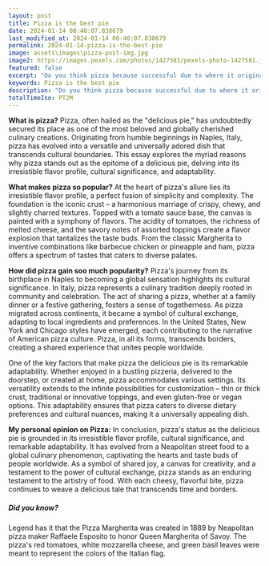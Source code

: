 ```yaml
---
layout: post
title: Pizza is the best pie
date: 2024-01-14 08:40:07.838679
last_modified_at: 2024-01-14 08:40:07.838679
permalink: 2024-01-14-pizza-is-the-best-pie
image: assets\images\pizza-post-img.jpg
image2: https://images.pexels.com/photos/1427581/pexels-photo-1427581.jpeg?auto=compress&cs=tinysrgb&h=650&w=940
featured: false
excerpt: "Do you think pizza because successful due to where it originated from? Click to read and see if you agree with my opinion."
keywords: Pizza is the best pie
description: "Do you think pizza because successful due to where it originated from? Click to read and see if you agree with my opinion."
totalTimeIso: PT2M
---
```


**What is pizza?**
Pizza, often hailed as the "delicious pie," has undoubtedly secured its place as one of the most beloved and globally cherished culinary creations. Originating from humble beginnings in Naples, Italy, pizza has evolved into a versatile and universally adored dish that transcends cultural boundaries. This essay explores the myriad reasons why pizza stands out as the epitome of a delicious pie, delving into its irresistible flavor profile, cultural significance, and adaptability.

**What makes pizza so popular?**
At the heart of pizza's allure lies its irresistible flavor profile, a perfect fusion of simplicity and complexity. The foundation is the iconic crust – a harmonious marriage of crispy, chewy, and slightly charred textures. Topped with a tomato sauce base, the canvas is painted with a symphony of flavors. The acidity of tomatoes, the richness of melted cheese, and the savory notes of assorted toppings create a flavor explosion that tantalizes the taste buds. From the classic Margherita to inventive combinations like barbecue chicken or pineapple and ham, pizza offers a spectrum of tastes that caters to diverse palates.

**How did pizza gain soo much popularity?**
Pizza's journey from its birthplace in Naples to becoming a global sensation highlights its cultural significance. In Italy, pizza represents a culinary tradition deeply rooted in community and celebration. The act of sharing a pizza, whether at a family dinner or a festive gathering, fosters a sense of togetherness. As pizza migrated across continents, it became a symbol of cultural exchange, adapting to local ingredients and preferences. In the United States, New York and Chicago styles have emerged, each contributing to the narrative of American pizza culture. Pizza, in all its forms, transcends borders, creating a shared experience that unites people worldwide.

One of the key factors that make pizza the delicious pie is its remarkable adaptability. Whether enjoyed in a bustling pizzeria, delivered to the doorstep, or created at home, pizza accommodates various settings. Its versatility extends to the infinite possibilities for customization – thin or thick crust, traditional or innovative toppings, and even gluten-free or vegan options. This adaptability ensures that pizza caters to diverse dietary preferences and cultural nuances, making it a universally appealing dish.

**My personal opinion on Pizza:**
In conclusion, pizza's status as the delicious pie is grounded in its irresistible flavor profile, cultural significance, and remarkable adaptability. It has evolved from a Neapolitan street food to a global culinary phenomenon, captivating the hearts and taste buds of people worldwide. As a symbol of shared joy, a canvas for creativity, and a testament to the power of cultural exchange, pizza stands as an enduring testament to the artistry of food. With each cheesy, flavorful bite, pizza continues to weave a delicious tale that transcends time and borders.

<div class="card" style="margin-bottom:1rem">
  <div class="card-body">
    <h5 class="card-title">Did you know?</h5>
    <p class="card-text">Legend has it that the Pizza Margherita was created in 1889 by Neapolitan pizza maker Raffaele Esposito to honor Queen Margherita of Savoy. The pizza's red tomatoes, white mozzarella cheese, and green basil leaves were meant to represent the colors of the Italian flag.</p>
  </div>
</div>